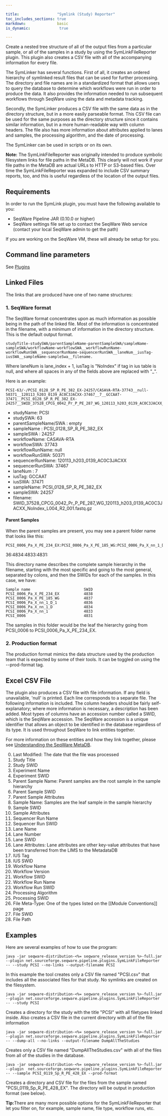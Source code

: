 ```yaml
---

title:                 "Symlink (Study) Reporter"
toc_includes_sections: true
markdown:              basic
is_dynamic:             true

---
```


Create a nested tree structure of all of the output files from a particular sample, or all of the samples in a study by using the SymLinkFileReporter plugin. This plugin also creates a CSV file with all of the accompanying information for every file.

The SymLinker has several functions. First of all, it creates an ordered hierarchy of symlinked result files that can be used for further processing. The directory and file names are in a standardized format that allows users to query the database to determine which workflows were run in order to produce the data. It also provides the information needed to run subsequent workflows through SeqWare using the data and metadata tracking.

Secondly, the SymLinker produces a CSV file with the same data as in the directory structure, but in a more easily parseable format. This CSV file can be used for the same purposes as the directory structure since it contains similar information, but in a more human-readable way with column headers. The file also has more information about attributes applied to lanes and samples, the processing algorithm, and the date of processing.

The SymLinker can be used in scripts or on its own. 

<p class="warning"><strong>Note:</strong> The SymLinkFileReporter was originally intended to produce symbolic filesystem links for file paths in the MetaDB. This clearly will not work if your file paths in the MetaDB are actual URLs to HTTP or S3-based files. Over time the SymLinkFileReporter was expanded to include CSV summary reports, too, and this is useful regardless of the location of the output files.</p>
 
## Requirements
In order to run the SymLink plugin, you must have the following available to you:

* SeqWare Pipeline JAR (0.10.0 or higher)
* SeqWare settings file set up to contact the SeqWare Web service (contact your local SeqWare admin to get the path)

If you are working on the SeqWare VM, these will already be setup for you. 


## Command line parameters

See [Plugins](/docs/17-plugins/#symlinkfilereporter/)

## Linked Files 

The links that are produced have one of two name structures:

### 1. SeqWare format
The SeqWare format concentrates upon as much information as possible being in the path of the linked file. Most of the information is concentrated in the filename, with a minimum of information in the directory structure. This is the default output format.

	studyTitle-studySWA/parentSampleName-parentSampleSWA/sampleName-sampleSWA/workflowName-workflowSWA__workflowRunName-workflowRunSWA__sequencerRunName-sequencerRunSWA__laneNum__iusTag-iusSWA__sampleName-sampleSwa__filename.

Where laneNum is lane_index + 1, iusTag is "NoIndex" if tag in ius table is null, and where all spaces in any of the fields above are replaced with "_".

Here is an example:

	PCSI-63/-/PCSI_0128_SP_R_PE_382_EX-24257/CASAVA-RTA-37743__null-50371__120113_h203_0139_AC0C3JACXX-37467__7__GCCAAT-37471__PCSI_0128_SP_R_PE_382_EX-24257__SWID_37528_CPCG_0042_Pr_P_PE_287_WG_120113_h203_0139_AC0C3JACXX_NoIndex_L004_R2_001.fastq.gz

* studyName: PCSI
* studySWA: 63
* parentSampleName/SWA : empty
* sampleName : PCSI_0128_SP_R_PE_382_EX
* sampleSWA : 24257
* workflowName: CASAVA-RTA
* workflowSWA: 37743
* workflowRunName: null
* workflowRunSWA: 50371
* sequencerRunName: 120113_h203_0139_AC0C3JACXX
* sequencerRunSWA: 37467
* laneNum : 7
* iusTag: GCCAAT
* iusSWA: 37471
* sampleName: PCSI_0128_SP_R_PE_382_EX
* sampleSWA: 24257
* filename: SWID_37528_CPCG_0042_Pr_P_PE_287_WG_120113_h203_0139_AC0C3JACXX_NoIndex_L004_R2_001.fastq.gz


#### Parent Samples
When the parent samples are present, you may see a parent folder name that looks like this:

	PCSI_0006_Pa_X_PE_234_EX:PCSI_0006_Pa_X_PE_185_WG:PCSI_0006_Pa_X_nn_1_D_1:PCSI_0006_Pa_X_nn_1_D:PCSI_0006_Pa_X_nn_1:PCSI_0006:-4838:4837:48
36:4834:4833:4831:

This directory name describes the complete sample hierarchy in the filename, starting with the most specific and going to the most general, separated by colons, and then the SWIDs for each of the samples. In this case, we have:

	Sample name                        SWID
	PCSI_0006_Pa_X_PE_234_EX           4838
	PCSI_0006_Pa_X_PE_185_WG           4837
	PCSI_0006_Pa_X_nn_1_D_1            4836
	PCSI_0006_Pa_X_nn_1_D              4834
	PCSI_0006_Pa_X_nn_1                4833
	PCSI_0006                          4831

The samples in this folder would be the leaf the hierarchy going from PCSI_0006 to PCSI_0006_Pa_X_PE_234_EX.

### 2. Production format
The production format mimics the data structure used by the production team that is expected by some of their tools. It can be toggled on using the --prod-format tag.


## Excel CSV File

The plugin also produces a CSV file with file information. If any field is unavailable, 'null' is printed. Each line corresponds to a separate file. The following information is included. The column headers should be fairly self-explanatory; where more information is necessary, a description has been added. Most types of columns have an accession number called a SWID, which is the SeqWare accession. The SeqWare accession is a unique identifier that allows an object to be identified in the database regardless of its type. It is used throughout SeqWare to link entities together.

For more information on these entities and how they link together, please see [Understanding the SeqWare MetaDB](/docs/4-metadb/).

0. Last Modified: The date that the file was processed
0. Study Title
0. Study SWID
0. Experiment Name
0. Experiment SWID
0. Parent Sample Name: Parent samples are the root sample in the sample hierarchy
0. Parent Sample SWID
0. Parent Sample Attributes
0. Sample Name: Samples are the leaf sample in the sample hierarchy
0. Sample SWID
0. Sample Attributes
0. Sequencer Run Name
0. Sequencer Run SWID
0. Lane Name
0. Lane Number
0. Lane SWID
0. Lane Attributes: Lane attributes are other key-value attributes that have been transferred from the LIMS to the MetadataDB
0. IUS Tag
0. IUS SWID
0. Workflow Name
0. Workflow Version
0. Workflow SWID
0. Workflow Run Name
0. Workflow Run SWID
0. Processing Algorithm
0. Processing SWID
0. File Meta-Type: One of the types listed on the [[Module Conventions]] page
0. File SWID
0. File Path

## Examples

Here are several examples of how to use the program:

	java -jar seqware-distribution-<%= seqware_release_version %>-full.jar --plugin net.sourceforge.seqware.pipeline.plugins.SymLinkFileReporter -- --study PCSI --no-links --output-filename PCSI

In this example the tool creates only a CSV file named "PCSI.csv" that includes all the associated files for that study.  No symlinks are created on the filesystem.

	java -jar seqware-distribution-<%= seqware_release_version %>-full.jar --plugin net.sourceforge.seqware.pipeline.plugins.SymLinkFileReporter -- --study PCSI
Creates a directory for the study with the title "PCSI" with all filetypes linked inside. Also creates a CSV file in the current directory with all of the file information

	java -jar seqware-distribution-<%= seqware_release_version %>-full.jar --plugin net.sourceforge.seqware.pipeline.plugins.SymLinkFileReporter -- --dump-all --no-links --output-filename DumpAllTheStudies
Creates only a CSV file named "DumpAllTheStudies.csv" with all of the files from all of the studies in the database.

	java -jar seqware-distribution-<%= seqware_release_version %>-full.jar --plugin  net.sourceforge.seqware.pipeline.plugins.SymLinkFileReporter -- --sample PCSI_0119_Sp_R_PE_428_EX --prod-format
Creates a directory and CSV file for the files from the sample named "PCSI_0119_Sp_R_PE_428_EX". The directory will be output in production format (see below).

<p class="warning"><strong>Tip:</strong>There are many more possible options for the SymLinkFileReporter that let you filter on, for example, sample name, file type, workflow runs, etc.</p>

